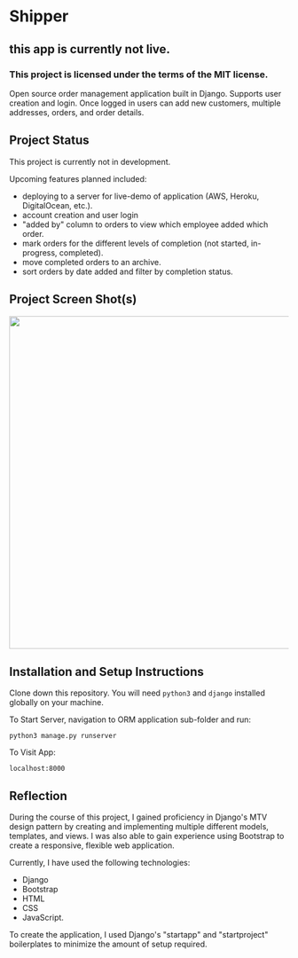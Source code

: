 # Shipper

## this app is currently not live.

### This project is licensed under the terms of the MIT license.

Open source order management application built in Django. Supports user creation and login. Once logged in users can add new customers, multiple addresses, orders, and order details. 

## Project Status

This project is currently not in development.

Upcoming features planned included:

- deploying to a server for live-demo of application (AWS, Heroku, DigitalOcean, etc.).
- account creation and user login 
- "added by" column to orders to view which employee added which order.
- mark orders for the different levels of completion (not started, in-progress, completed).
- move completed orders to an archive.
- sort orders by date added and filter by completion status.

## Project Screen Shot(s)

<img src="/screenshot/index_screenshot.png" width="600px">

## Installation and Setup Instructions

Clone down this repository. You will need `python3` and `django` installed globally on your machine.  

To Start Server, navigation to ORM application sub-folder and run:

`python3 manage.py runserver`  

To Visit App:

`localhost:8000`  

## Reflection

During the course of this project, I gained proficiency in Django's MTV design pattern by creating and implementing multiple different models, templates, and views. I was also able to gain experience using Bootstrap to create a responsive, flexible web application.

Currently, I have used the following technologies: 

- Django
- Bootstrap
- HTML
- CSS
- JavaScript. 

To create the application, I used Django's "startapp" and "startproject" boilerplates to minimize the amount of setup required.
